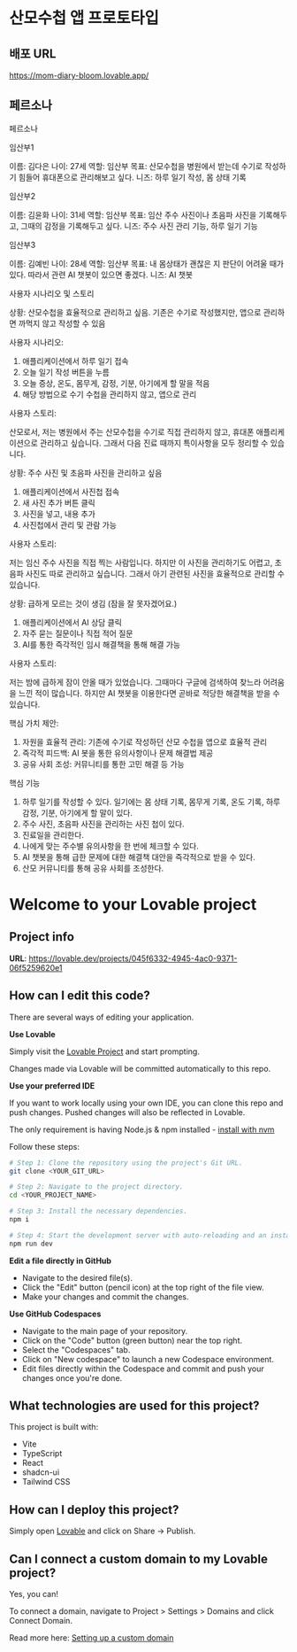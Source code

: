 # 산모수첩 앱 프로토타입

## 배포 URL

https://mom-diary-bloom.lovable.app/

## 페르소나

페르소나

임산부1

이름: 김다은
나이: 27세
역할: 임산부
목표: 산모수첩을 병원에서 받는데 수기로 작성하기 힘들어 휴대폰으로 관리해보고 싶다.
니즈: 하루 일기 작성, 몸 상태 기록 


임산부2

이름: 김윤화
나이: 31세
역할: 임산부
목표: 임산 주수 사진이나 초음파 사진을 기록해두고, 그때의 감정을 기록해두고 싶다.
니즈: 주수 사진 관리 기능, 하루 일기 기능

임산부3

이름: 김예빈
나이: 28세
역할: 임산부
목표: 내 몸상태가 괜찮은 지 판단이 어려울 때가 있다. 따라서 관련 AI 챗봇이 있으면 좋겠다.
니즈: AI 챗봇

사용자 시나리오 및 스토리

상황: 산모수첩을 효율적으로 관리하고 싶음. 기존은 수기로 작성했지만, 앱으로 관리하면 까먹지 않고 작성할 수 있음

사용자 시나리오:


1. 애플리케이션에서 하루 일기 접속
2. 오늘 일기 작성 버튼을 누름
3. 오늘 증상, 온도,  몸무게, 감정, 기분, 아기에게 할 말을 적음
4. 해당 방법으로 수기 수첩을 관리하지 않고, 앱으로 관리

사용자 스토리: 

산모로서, 저는 병원에서 주는 산모수첩을 수기로 직접 관리하지 않고, 휴대폰 애플리케이션으로 관리하고 싶습니다. 그래서 다음 진료 때까지 특이사항을 모두 정리할 수 있습니다.

상황: 주수 사진 및 초음파 사진을 관리하고 싶음

1. 애플리케이션에서 사진첩 접속
2. 새 사진 추가 버튼 클릭
3. 사진을 넣고, 내용 추가
4. 사진첩에서 관리 및 관람 가능

사용자 스토리:

저는 임신 주수 사진을 직접 찍는 사람입니다. 하지만 이 사진을 관리하기도 어렵고, 초음파 사진도 따로 관리하고 싶습니다. 그래서 아기 관련된 사진을 효율적으로 관리할 수 있습니다.


상황: 급하게 모르는 것이 생김 (잠을 잘 못자겠어요.)

1. 애플리케이션에서 AI 상담 클릭
2. 자주 묻는 질문이나 직접 적어 질문 
3. AI를 통한 즉각적인 임시 해결책을 통해 해결 가능


사용자 스토리:

저는 밤에 급하게 잠이 안올 때가 있었습니다. 그때마다 구글에 검색하여 찾느라 어려움을 느낀 적이 많습니다. 하지만 AI 챗봇을 이용한다면 곧바로 적당한 해결책을 받을 수 있습니다.

핵심 가치 제안:

1. 자원을 효율적 관리: 기존에 수기로 작성하던 산모 수첩을 앱으로 효율적 관리
2. 즉각적 피드백: AI 봇을 통한 유의사항이나 문제 해결법 제공
3. 공유 사회 조성: 커뮤니티를 통한 고민 해결 등 가능


핵심 기능

1. 하루 일기를 작성할 수 있다. 일기에는 몸 상태 기록, 몸무게 기록, 온도 기록, 하루 감정, 기분, 아기에게 할 말이 있다.
2. 주수 사진, 초음파 사진을 관리하는 사진 첩이 있다.
3. 진료일을 관리한다.
4. 나에게 맞는 주수별 유의사항을 한 번에 체크할 수 있다.
5. AI 챗봇을 통해 급한 문제에 대한 해결책 대안을 즉각적으로 받을 수 있다.
6. 산모 커뮤니티를 통해 공유 사회를 조성한다.






# Welcome to your Lovable project

## Project info

**URL**: https://lovable.dev/projects/045f6332-4945-4ac0-9371-06f5259620e1

## How can I edit this code?

There are several ways of editing your application.

**Use Lovable**

Simply visit the [Lovable Project](https://lovable.dev/projects/045f6332-4945-4ac0-9371-06f5259620e1) and start prompting.

Changes made via Lovable will be committed automatically to this repo.

**Use your preferred IDE**

If you want to work locally using your own IDE, you can clone this repo and push changes. Pushed changes will also be reflected in Lovable.

The only requirement is having Node.js & npm installed - [install with nvm](https://github.com/nvm-sh/nvm#installing-and-updating)

Follow these steps:

```sh
# Step 1: Clone the repository using the project's Git URL.
git clone <YOUR_GIT_URL>

# Step 2: Navigate to the project directory.
cd <YOUR_PROJECT_NAME>

# Step 3: Install the necessary dependencies.
npm i

# Step 4: Start the development server with auto-reloading and an instant preview.
npm run dev
```

**Edit a file directly in GitHub**

- Navigate to the desired file(s).
- Click the "Edit" button (pencil icon) at the top right of the file view.
- Make your changes and commit the changes.

**Use GitHub Codespaces**

- Navigate to the main page of your repository.
- Click on the "Code" button (green button) near the top right.
- Select the "Codespaces" tab.
- Click on "New codespace" to launch a new Codespace environment.
- Edit files directly within the Codespace and commit and push your changes once you're done.

## What technologies are used for this project?

This project is built with:

- Vite
- TypeScript
- React
- shadcn-ui
- Tailwind CSS

## How can I deploy this project?

Simply open [Lovable](https://lovable.dev/projects/045f6332-4945-4ac0-9371-06f5259620e1) and click on Share -> Publish.

## Can I connect a custom domain to my Lovable project?

Yes, you can!

To connect a domain, navigate to Project > Settings > Domains and click Connect Domain.

Read more here: [Setting up a custom domain](https://docs.lovable.dev/tips-tricks/custom-domain#step-by-step-guide)

